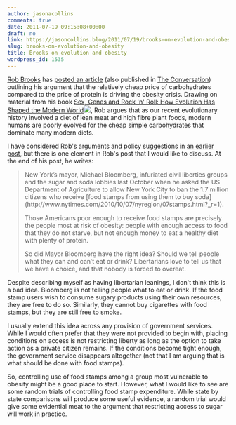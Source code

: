 ```yaml
---
author: jasonacollins
comments: true
date: 2011-07-19 09:15:08+00:00
draft: no
link: https://jasoncollins.blog/2011/07/19/brooks-on-evolution-and-obesity/
slug: brooks-on-evolution-and-obesity
title: Brooks on evolution and obesity
wordpress_id: 1535
---
```


[Rob Brooks](http://www.robbrooks.net/) has [posted an article](http://www.robbrooks.net/rob-brooks/1724) (also published in [The Conversation](http://theconversation.edu.au/from-scraping-by-to-pizza-and-pie-how-protein-price-drives-obesity-2360)) outlining his argument that the relatively cheap price of carbohydrates compared to the price of protein is driving the obesity crisis. Drawing on material from his book [Sex, Genes and Rock 'n' Roll: How Evolution Has Shaped the Modern World](http://www.amazon.com/gp/product/1742231608/ref=as_li_ss_tl?ie=UTF8&tag=evolvieconom-20&linkCode=as2&camp=217145&creative=399373&creativeASIN=1742231608)![](https://www.assoc-amazon.com/e/ir?t=&l=as2&o=1&a=1742231608&camp=217145&creative=399373), Rob argues that as our recent evolutionary history involved a diet of lean meat and high fibre plant foods, modern humans are poorly evolved for the cheap simple carbohydrates that dominate many modern diets.

I have considered Rob's arguments and policy suggestions in [an earlier post](https://jasoncollins.blog/2011/06/evolution-and-obesity/), but there is one element in Rob's post that I would like to discuss. At the end of his post, he writes:


<blockquote>New York’s mayor, Michael Bloomberg, infuriated civil liberties groups and the sugar and soda lobbies last October when he asked the US Department of Agriculture to allow New York City to ban the 1.7 million citizens who receive [food stamps from using them to buy soda](http://www.nytimes.com/2010/10/07/nyregion/07stamps.html?_r=1).

Those Americans poor enough to receive food stamps are precisely the people most at risk of obesity: people with enough access to food that they do not starve, but not enough money to eat a healthy diet with plenty of protein.

So did Mayor Bloomberg have the right idea? Should we tell people what they can and can’t eat or drink? Libertarians love to tell us that we have a choice, and that nobody is forced to overeat.</blockquote>


Despite describing myself as having libertarian leanings, I don't think this is a bad idea. Bloomberg is not telling people what to eat or drink. If the food stamp users wish to consume sugary products using their own resources, they are free to do so. Similarly, they cannot buy cigarettes with food stamps, but they are still free to smoke.

I usually extend this idea across any provision of government services. While I would often prefer that they were not provided to begin with, placing conditions on access is not restricting liberty as long as the option to take action as a private citizen remains. If the conditions become tight enough, the government service disappears altogether (not that I am arguing that is what should be done with food stamps).

So, controlling use of food stamps among a group most vulnerable to obesity might be a good place to start. However, what I would like to see are some random trials of controlling food stamp expenditure. While state by state comparisons will produce some useful evidence, a random trial would give some evidential meat to the argument that restricting access to sugar will work in practice.
